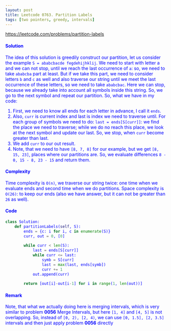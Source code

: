 ```yaml
---
layout: post
title: Leetcode 0763. Partition Labels
tags: [two pointers, greedy, intervals]
---
```


<a href="https://leetcode.com/problems/partition-labels"> <font color = blue>https://leetcode.com/problems/partition-labels

#### Solution
The idea of this solution is greedily construct our partition, let us consider the example `S = ababcbacde fegdehijhklij`. We need to start with letter a and we can not stop, until we reach the last occurrence of `a`: so, we need to take `ababcba` part at least. But if we take this part, we need to consider letters `b` and `c` as well and also traverse our string until we meet the last occurrence of these letters, so we need to take `ababcbac`. Here we can stop, because we already take into account all symbols inside this string. So, we go to the next symbol and repeat our partition. So, what we have in my code:

1. First, we need to know all ends for each letter in advance, I call it `ends`.
2. Also, `curr` is current index and last is index we need to traverse until. For each group of symbols we need to do: `last = ends[S[curr]]`: we find the place we need to traverse; while we do no reach this place, we look at the next symbol and update our last. So, we stop, when `curr` become greater than last.
3. We add `curr` to our out result.
4. Note, that we need to have `[8, 7, 8]` for our example, but we get `[8, 15, 23]`, places where our partitions are. So, we evaluate differences `8 - 0, 15 - 8, 23 - 15` and return them.

#### Complexity
Time complexity is `O(n)`, we traverse our string twice: one time when we evaluate ends and second time when we do partitions. Space complexity is `O(26)`: to keep our ends (also we have answer, but it can not be greater than `26` as well).

#### Code
```python
class Solution:
    def partitionLabels(self, S):
        ends = {c: i for i, c in enumerate(S)}        
        curr, out = 0, [0]
        
        while curr < len(S):
            last = ends[S[curr]]
            while curr <= last:
                symb = S[curr]
                last = max(last, ends[symb])
                curr += 1
            out.append(curr)
        
        return [out[i]-out[i-1] for i in range(1, len(out))]
```

#### Remark
Note, that what we actually doing here is merging intervals, which is very similar to problem **0056** Merge Intervals, but here `[1, 4]` and `[4, 5]` is not overlapping. So, instead of `[0, 2), [2, 4)`, we can use `[0, 1.5], [2, 3.5]` intervals and then just apply problem **0056** directly